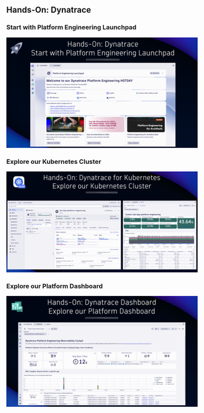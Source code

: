 ## Hands-On: Dynatrace

### Start with Platform Engineering Launchpad

![Platform Engineering Launchpad](../../../assets/images/02_04_dynatrace_launchpad.png)

### Explore our Kubernetes Cluster

![Explore Kubernetes](../../../assets/images/02_04_dynatrace_explore_kubernetes.png)

### Explore our Platform Dashboard

![Explore Platform Dashboard](../../../assets/images/02_04_dynatrace_explore_dashboard.png)